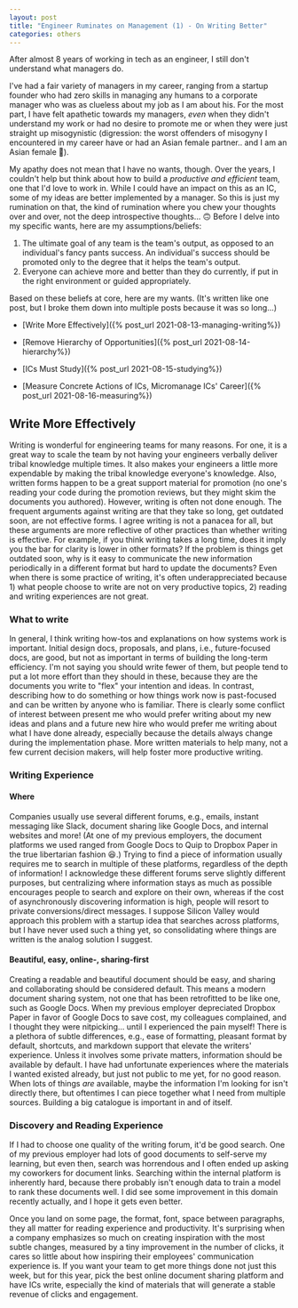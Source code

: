 ```yaml
---
layout: post
title: "Engineer Ruminates on Management (1) - On Writing Better"
categories: others
---
```


After almost 8 years of working in tech as an engineer, I still don't understand what managers do.

I've had a fair variety of managers in my career, ranging from a startup founder who had zero skills in managing any humans to a corporate manager who was as clueless about my job as I am about his. For the most part, I have felt apathetic towards my managers, _even_ when they didn't understand my work or had no desire to promote me or when they were just straight up misogynistic (digression: the worst offenders of misogyny I encountered in my career have or had an Asian female partner.. and I am an Asian female 🤔).

My apathy does not mean that I have no wants, though. Over the years, I couldn't help but think about how to build a _productive and efficient_ team, one that I'd love to work in. While I could have an impact on this as an IC, some of my ideas are better implemented by a manager. So this is just my rumination on that, the kind of rumination where you chew your thoughts over and over, not the deep introspective thoughts... 🙃 Before I delve into my specific wants, here are my assumptions/beliefs:

1. The ultimate goal of any team is the team's output, as opposed to an individual's fancy pants success. An individual's success should be promoted only to the degree that it helps the team's output.
2. Everyone can achieve more and better than they do currently, if put in the right environment or guided appropriately.

Based on these beliefs at core, here are my wants. (It's written like one post, but I broke them down into multiple posts because it was so long...)

- [Write More Effectively]({% post_url 2021-08-13-managing-writing%})

- [Remove Hierarchy of Opportunities]({% post_url 2021-08-14-hierarchy%})

- [ICs Must Study]({% post_url 2021-08-15-studying%})

- [Measure Concrete Actions of ICs, Micromanage ICs' Career]({% post_url 2021-08-16-measuring%})

## Write More Effectively

Writing is wonderful for engineering teams for many reasons. For one, it is a great way to scale the team by not having your engineers verbally deliver tribal knowledge multiple times. It also makes your engineers a little more expendable by making the tribal knowledge everyone's knowledge. Also, written forms happen to be a great support material for promotion (no one's reading your code during the promotion reviews, but they might skim the documents you authored). However, writing is often not done enough. The frequent arguments against writing are that they take so long, get outdated soon, are not effective forms. I agree writing is not a panacea for all, but these arguments are more reflective of other practices than whether writing is effective. For example, if you think writing takes a long time, does it imply you the bar for clarity is lower in other formats? If the problem is things get outdated soon, why is it easy to communicate the new information periodically in a different format but hard to update the documents? Even when there is some practice of writing, it's often underappreciated because 1) what people choose to write are not on very productive topics, 2) reading and writing experiences are not great.

### What to write

In general, I think writing how-tos and explanations on how systems work is important. Initial design docs, proposals, and plans, i.e., future-focused docs, are good, but not as important in terms of building the long-term efficiency. I'm not saying you should write fewer of them, but people tend to put a lot more effort than they should in these, because they are the documents you write to "flex" your intention and ideas. In contrast, describing how to do something or how things work now is past-focused and can be written by anyone who is familiar. There is clearly some conflict of interest between present me who would prefer writing about my new ideas and plans and a future new hire who would prefer me writing about what I have done already, especially because the details always change during the implementation phase. More written materials to help many, not a few current decision makers, will help foster more productive writing.

### Writing Experience

#### Where

Companies usually use several different forums, e.g., emails, instant messaging like Slack, document sharing like Google Docs, and internal websites and more! (At one of my previous employers, the document platforms we used ranged from Google Docs to Quip to Dropbox Paper in the true libertarian fashion 😆.) Trying to find a piece of information usually requires me to search in multiple of these platforms, regardless of the depth of information! I acknowledge these different forums serve slightly different purposes, but centralizing where information stays as much as possible encourages people to search and explore on their own, whereas if the cost of asynchronously discovering information is high, people will resort to private conversions/direct messages. I suppose Silicon Valley would approach this problem with a startup idea that searches across platforms, but I have never used such a thing yet, so consolidating where things are written is the analog solution I suggest.

#### Beautiful, easy, online-, sharing-first

Creating a readable and beautiful document should be easy, and sharing and collaborating should be considered default. This means a modern document sharing system, not one that has been retrofitted to be like one, such as Google Docs. When my previous employer depreciated Dropbox Paper in favor of Google Docs to save cost, my colleagues complained, and I thought they were nitpicking... until I experienced the pain myself! There is a plethora of subtle differences, e.g., ease of formatting, pleasant format by default, shortcuts, and markdown support that elevate the writers' experience. Unless it involves some private matters, information should be available by default. I have had unfortunate experiences where the materials I wanted existed already, but just not public to me yet, for no good reason. When lots of things _are_ available, maybe the information I'm looking for isn't directly there, but oftentimes I can piece together what I need from multiple sources. Building a big catalogue is important in and of itself.

### Discovery and Reading Experience

If I had to choose one quality of the writing forum, it'd be good search. One of my previous employer had lots of good documents to self-serve my learning, but even then, search was horrendous and I often ended up asking my coworkers for document links. Searching within the internal platform is inherently hard, because there probably isn't enough data to train a model to rank these documents well. I did see some improvement in this domain recently actually, and I hope it gets even better.

Once you land on some page, the format, font, space between paragraphs, they all matter for reading experience and productivity. It's surprising when a company emphasizes so much on creating inspiration with the most subtle changes, measured by a tiny improvement in the number of clicks, it cares so little about how inspiring their employees' communication experience is. If you want your team to get more things done not just this week, but for this year, pick the best online document sharing platform and have ICs write, especially the kind of materials that will generate a stable revenue of clicks and engagement.

